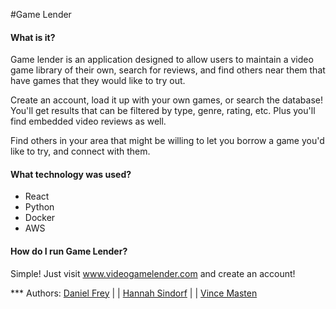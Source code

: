 #Game Lender

#### What is it?
Game lender is an application designed to allow users to maintain a video game library of their own, search for reviews, and
find others near them that have games that they would like to try out. 

Create an account, load it up with your own games, or search the database! You'll get results that can be filtered by type, 
genre, rating, etc. Plus you'll find embedded video reviews as well.

Find others in your area that might be willing to let you borrow a game you'd like to try, and connect with them.

#### What technology was used?

- React
- Python
- Docker
- AWS


#### How do I run Game Lender?

Simple! Just visit www.videogamelender.com and create an account!


*** Authors: [Daniel Frey](https://github.com/daniel-frey) | | [Hannah Sindorf](https://github.com/hsindorf) | | [Vince Masten](https://github.com/vmasten)

